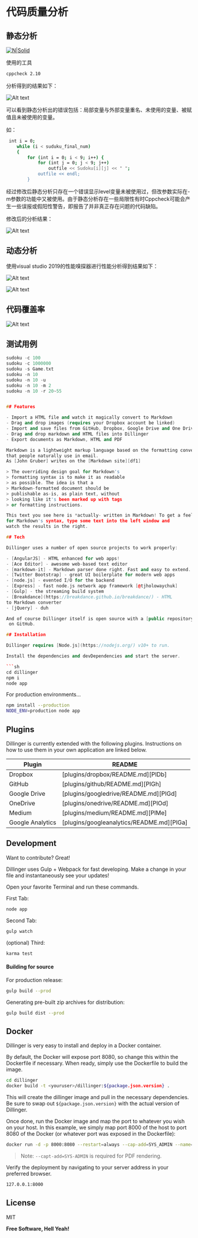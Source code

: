 # 代码质量分析
## 静态分析
[![N|Solid](https://cldup.com/dTxpPi9lDf.thumb.png)](https://nodesource.com/products/nsolid)

使用的工具
```sh
cppcheck 2.10
```

分析得到的结果如下：

![Alt text](./cppcheck.png)

可以看到静态分析出的错误包括：局部变量与外部变量重名、未使用的变量、被赋值且未被使用的变量。

如：
```sh
 int i = 0;
    while (i < suduku_final_num)
    {
        for (int i = 0; i < 9; i++) {
            for (int j = 0; j < 9; j++)
                outfile << Sudoku[i][j] << " ";
            outfile << endl;
        }
```

经过修改后静态分析只存在一个错误显示level变量未被使用过，但改参数实际在-m参数的功能中又被使用。由于静态分析存在一些局限性有时Cppcheck可能会产生一些误报或假阳性警告，即报告了并非真正存在问题的代码缺陷。

修改后的分析结果：

![Alt text](./cppcheck2.png)

## 动态分析

使用visual studio 2019的性能嗅探器进行性能分析得到结果如下：

![Alt text](./cppcheck2.png)

![Alt text](./cppcheck2.png)

## 代码覆盖率

![Alt text](./cppcheck2.png)

## 测试用例

```cpp
sudoku -c 100
sudoku -c 1000000
sudoku -s Game.txt
sudoku -n 10
sudoku -n 10 -u
sudoku -n 10 -m 2
sudoku -n 10 -r 20~55


## Features

- Import a HTML file and watch it magically convert to Markdown
- Drag and drop images (requires your Dropbox account be linked)
- Import and save files from GitHub, Dropbox, Google Drive and One Drive
- Drag and drop markdown and HTML files into Dillinger
- Export documents as Markdown, HTML and PDF

Markdown is a lightweight markup language based on the formatting conventions
that people naturally use in email.
As [John Gruber] writes on the [Markdown site][df1]

> The overriding design goal for Markdown's
> formatting syntax is to make it as readable
> as possible. The idea is that a
> Markdown-formatted document should be
> publishable as-is, as plain text, without
> looking like it's been marked up with tags
> or formatting instructions.

This text you see here is *actually- written in Markdown! To get a feel
for Markdown's syntax, type some text into the left window and
watch the results in the right.

## Tech

Dillinger uses a number of open source projects to work properly:

- [AngularJS] - HTML enhanced for web apps!
- [Ace Editor] - awesome web-based text editor
- [markdown-it] - Markdown parser done right. Fast and easy to extend.
- [Twitter Bootstrap] - great UI boilerplate for modern web apps
- [node.js] - evented I/O for the backend
- [Express] - fast node.js network app framework [@tjholowaychuk]
- [Gulp] - the streaming build system
- [Breakdance](https://breakdance.github.io/breakdance/) - HTML
to Markdown converter
- [jQuery] - duh

And of course Dillinger itself is open source with a [public repository][dill]
 on GitHub.

## Installation

Dillinger requires [Node.js](https://nodejs.org/) v10+ to run.

Install the dependencies and devDependencies and start the server.

```sh
cd dillinger
npm i
node app
```

For production environments...

```sh
npm install --production
NODE_ENV=production node app
```

## Plugins

Dillinger is currently extended with the following plugins.
Instructions on how to use them in your own application are linked below.

| Plugin | README |
| ------ | ------ |
| Dropbox | [plugins/dropbox/README.md][PlDb] |
| GitHub | [plugins/github/README.md][PlGh] |
| Google Drive | [plugins/googledrive/README.md][PlGd] |
| OneDrive | [plugins/onedrive/README.md][PlOd] |
| Medium | [plugins/medium/README.md][PlMe] |
| Google Analytics | [plugins/googleanalytics/README.md][PlGa] |

## Development

Want to contribute? Great!

Dillinger uses Gulp + Webpack for fast developing.
Make a change in your file and instantaneously see your updates!

Open your favorite Terminal and run these commands.

First Tab:

```sh
node app
```

Second Tab:

```sh
gulp watch
```

(optional) Third:

```sh
karma test
```

#### Building for source

For production release:

```sh
gulp build --prod
```

Generating pre-built zip archives for distribution:

```sh
gulp build dist --prod
```

## Docker

Dillinger is very easy to install and deploy in a Docker container.

By default, the Docker will expose port 8080, so change this within the
Dockerfile if necessary. When ready, simply use the Dockerfile to
build the image.

```sh
cd dillinger
docker build -t <youruser>/dillinger:${package.json.version} .
```

This will create the dillinger image and pull in the necessary dependencies.
Be sure to swap out `${package.json.version}` with the actual
version of Dillinger.

Once done, run the Docker image and map the port to whatever you wish on
your host. In this example, we simply map port 8000 of the host to
port 8080 of the Docker (or whatever port was exposed in the Dockerfile):

```sh
docker run -d -p 8000:8080 --restart=always --cap-add=SYS_ADMIN --name=dillinger <youruser>/dillinger:${package.json.version}
```

> Note: `--capt-add=SYS-ADMIN` is required for PDF rendering.

Verify the deployment by navigating to your server address in
your preferred browser.

```sh
127.0.0.1:8000
```

## License

MIT

**Free Software, Hell Yeah!**



